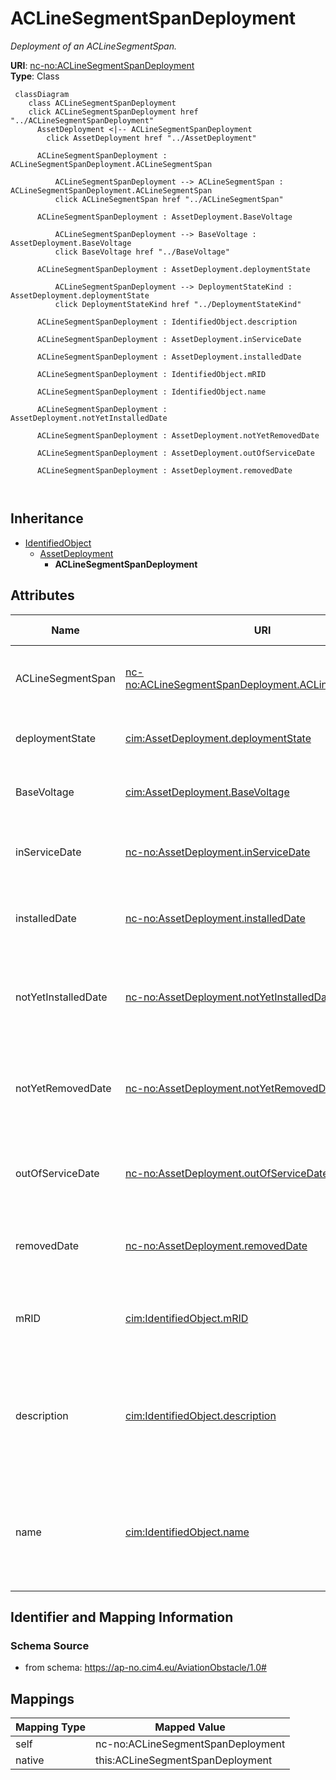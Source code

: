 # ACLineSegmentSpanDeployment


_Deployment of an ACLineSegmentSpan._





**URI**: [nc-no:ACLineSegmentSpanDeployment](https://ap-no.cim4.eu/AviationObstacle/1.0#ACLineSegmentSpanDeployment)<br />
**Type**: Class




```mermaid
 classDiagram
    class ACLineSegmentSpanDeployment
    click ACLineSegmentSpanDeployment href "../ACLineSegmentSpanDeployment"
      AssetDeployment <|-- ACLineSegmentSpanDeployment
        click AssetDeployment href "../AssetDeployment"
      
      ACLineSegmentSpanDeployment : ACLineSegmentSpanDeployment.ACLineSegmentSpan
        
          ACLineSegmentSpanDeployment --> ACLineSegmentSpan : ACLineSegmentSpanDeployment.ACLineSegmentSpan
          click ACLineSegmentSpan href "../ACLineSegmentSpan"
        
      ACLineSegmentSpanDeployment : AssetDeployment.BaseVoltage
        
          ACLineSegmentSpanDeployment --> BaseVoltage : AssetDeployment.BaseVoltage
          click BaseVoltage href "../BaseVoltage"
        
      ACLineSegmentSpanDeployment : AssetDeployment.deploymentState
        
          ACLineSegmentSpanDeployment --> DeploymentStateKind : AssetDeployment.deploymentState
          click DeploymentStateKind href "../DeploymentStateKind"
        
      ACLineSegmentSpanDeployment : IdentifiedObject.description
        
      ACLineSegmentSpanDeployment : AssetDeployment.inServiceDate
        
      ACLineSegmentSpanDeployment : AssetDeployment.installedDate
        
      ACLineSegmentSpanDeployment : IdentifiedObject.mRID
        
      ACLineSegmentSpanDeployment : IdentifiedObject.name
        
      ACLineSegmentSpanDeployment : AssetDeployment.notYetInstalledDate
        
      ACLineSegmentSpanDeployment : AssetDeployment.notYetRemovedDate
        
      ACLineSegmentSpanDeployment : AssetDeployment.outOfServiceDate
        
      ACLineSegmentSpanDeployment : AssetDeployment.removedDate
        
      
```





## Inheritance
* [IdentifiedObject](IdentifiedObject.md)
    * [AssetDeployment](AssetDeployment.md)
        * **ACLineSegmentSpanDeployment**



## Attributes


| Name | URI | Cardinality and Range | Description | Inheritance |
| ---  | --- | --- | --- | --- |
| ACLineSegmentSpan | [nc-no:ACLineSegmentSpanDeployment.ACLineSegmentSpan](https://ap-no.cim4.eu/AviationObstacle/1.0#ACLineSegmentSpanDeployment.ACLineSegmentSpan) | 0..1 <br />  [ACLineSegmentSpan](ACLineSegmentSpan.md)  | The associated AC Line Segment Span | direct |
| deploymentState | [cim:AssetDeployment.deploymentState](http://iec.ch/TC57/CIM100#AssetDeployment.deploymentState) | 0..1 <br />  [DeploymentStateKind](DeploymentStateKind.md)  | Current deployment state of asset | [AssetDeployment](AssetDeployment.md) |
| BaseVoltage | [cim:AssetDeployment.BaseVoltage](http://iec.ch/TC57/CIM100#AssetDeployment.BaseVoltage) | 0..1 <br />  [BaseVoltage](BaseVoltage.md)  | The associated Base Voltage | [AssetDeployment](AssetDeployment.md) |
| inServiceDate | [nc-no:AssetDeployment.inServiceDate](https://ap-no.cim4.eu/AviationObstacle/1.0#AssetDeployment.inServiceDate) | 0..1 <br />  datetime  | Date and time asset was most recently put in service | [AssetDeployment](AssetDeployment.md) |
| installedDate | [nc-no:AssetDeployment.installedDate](https://ap-no.cim4.eu/AviationObstacle/1.0#AssetDeployment.installedDate) | 0..1 <br />  datetime  | Date and time asset was most recently installed | [AssetDeployment](AssetDeployment.md) |
| notYetInstalledDate | [nc-no:AssetDeployment.notYetInstalledDate](https://ap-no.cim4.eu/AviationObstacle/1.0#AssetDeployment.notYetInstalledDate) | 0..1 <br />  datetime  | Date and time of asset deployment transition to not yet installed | [AssetDeployment](AssetDeployment.md) |
| notYetRemovedDate | [nc-no:AssetDeployment.notYetRemovedDate](https://ap-no.cim4.eu/AviationObstacle/1.0#AssetDeployment.notYetRemovedDate) | 0..1 <br />  datetime  | Date and time of asset deployment transition to not yet removed | [AssetDeployment](AssetDeployment.md) |
| outOfServiceDate | [nc-no:AssetDeployment.outOfServiceDate](https://ap-no.cim4.eu/AviationObstacle/1.0#AssetDeployment.outOfServiceDate) | 0..1 <br />  datetime  | Date and time asset was most recently taken out of service | [AssetDeployment](AssetDeployment.md) |
| removedDate | [nc-no:AssetDeployment.removedDate](https://ap-no.cim4.eu/AviationObstacle/1.0#AssetDeployment.removedDate) | 0..1 <br />  datetime  | Date and time asset was most recently removed | [AssetDeployment](AssetDeployment.md) |
| mRID | [cim:IdentifiedObject.mRID](http://iec.ch/TC57/CIM100#IdentifiedObject.mRID) | 0..1 <br />  string  | Master resource identifier issued by a model authority | [IdentifiedObject](IdentifiedObject.md) |
| description | [cim:IdentifiedObject.description](http://iec.ch/TC57/CIM100#IdentifiedObject.description) | 0..1 <br />  string  | The description is a free human readable text describing or naming the object | [IdentifiedObject](IdentifiedObject.md) |
| name | [cim:IdentifiedObject.name](http://iec.ch/TC57/CIM100#IdentifiedObject.name) | 0..1 <br />  string  | The name is any free human readable and possibly non unique text naming the o... | [IdentifiedObject](IdentifiedObject.md) |









## Identifier and Mapping Information







### Schema Source


* from schema: https://ap-no.cim4.eu/AviationObstacle/1.0#





## Mappings

| Mapping Type | Mapped Value |
| ---  | ---  |
| self | nc-no:ACLineSegmentSpanDeployment |
| native | this:ACLineSegmentSpanDeployment |




